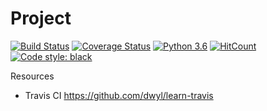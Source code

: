 
# Project

[![Build Status](https://travis-ci.com/64blowfish/fb-data.svg?token=pcdtCRrkutqGtsN9Ut2j&branch=master)]((https://travis-ci.com/64blowfish/fb-data.svg?token=pcdtCRrkutqGtsN9Ut2j&branch=master))
[![Coverage Status](https://coveralls.io/repos/github/64blowfish/fb-data/badge.svg?branch=master)](https://coveralls.io/github/64blowfish/fb-data?branch=master)
[![Python 3.6](https://img.shields.io/badge/python-3.6-blue.svg)](https://www.python.org/downloads/release/python-360/)
[![HitCount](http://hits.dwyl.com/dwyl/start-here.svg)](http://hits.dwyl.com/dwyl/start-here)
[![Code style: black](https://img.shields.io/badge/code%20style-black-000000.svg)](https://github.com/ambv/black)

Resources
* Travis CI https://github.com/dwyl/learn-travis
